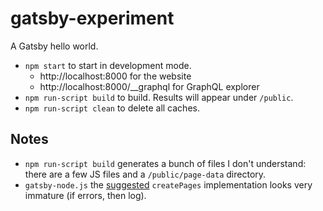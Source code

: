 # gatsby-experiment

A Gatsby hello world.

* `npm start` to start in development mode.
  * http://localhost:8000 for the website
  * http://localhost:8000/__graphql for GraphQL explorer
* `npm run-script build` to build. Results will appear under `/public`.
* `npm run-script clean` to delete all caches.

## Notes

* `npm run-script build` generates a bunch of files I don't understand: there are a few JS files and a `/public/page-data` directory.
* `gatsby-node.js` the [suggested](https://www.gatsbyjs.com/docs/recipes/sourcing-data/) `createPages` implementation looks very immature (if errors, then log).
